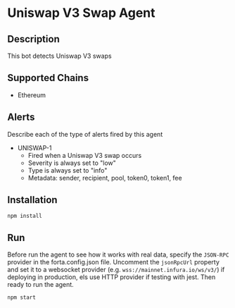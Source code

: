 # Uniswap V3 Swap Agent

## Description

This bot detects Uniswap V3 swaps

## Supported Chains

- Ethereum

## Alerts

Describe each of the type of alerts fired by this agent

- UNISWAP-1
  - Fired when a Uniswap V3 swap occurs
  - Severity is always set to "low"
  - Type is always set to "info"
  - Metadata: sender, recipient, pool, token0, token1, fee 

## Installation

```
npm install
```

## Run

Before run the agent to see how it works with real data, specify the `JSON-RPC` provider in the forta.config.json file. Uncomment the `jsonRpcUrl` property and set it to a websocket provider (e.g. `wss://mainnet.infura.io/ws/v3/`) if deploying in production, els use HTTP provider if testing with jest. Then ready to run the agent.

```
npm start
```


